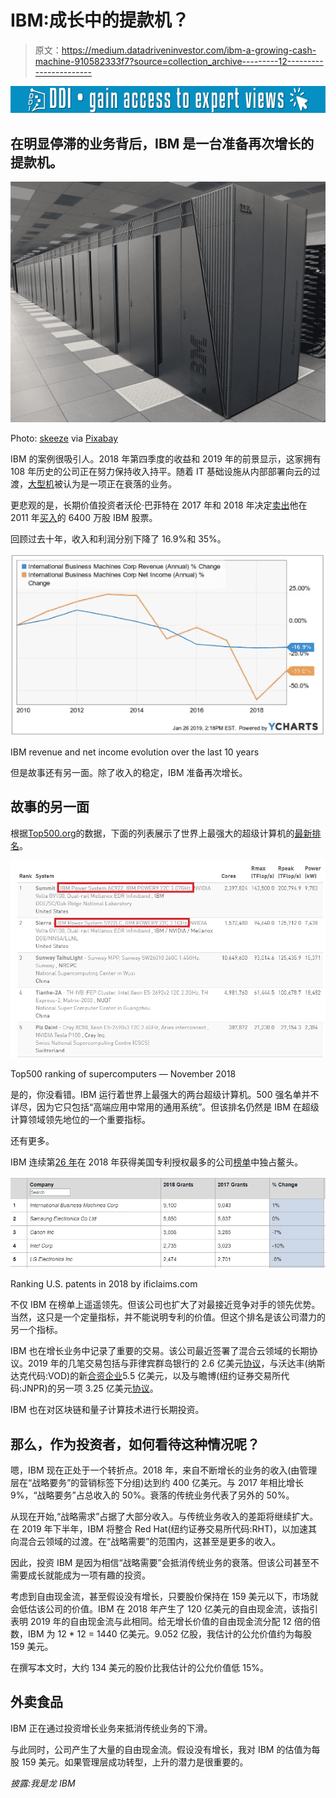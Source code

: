# IBM:成长中的提款机？

> 原文：<https://medium.datadriveninvestor.com/ibm-a-growing-cash-machine-910582333f7?source=collection_archive---------12----------------------->

[![](img/b409ebda890be31573a43462dd19d4c8.png)](http://www.track.datadriveninvestor.com/1B9E)

## 在明显停滞的业务背后，IBM 是一台准备再次增长的提款机。

![](img/51ee27c3bf8abcf85c785d0232036d6c.png)

Photo: [skeeze](https://pixabay.com/en/users/skeeze-272447/) via [Pixabay](https://pixabay.com/en/supercomputer-mainframe-mira-1781372/)

IBM 的案例很吸引人。2018 年第四季度的收益和 2019 年的前景显示，这家拥有 108 年历史的公司正在努力保持收入持平。随着 IT 基础设施从内部部署向云的过渡，[大型机](https://www.ibm.com/it-infrastructure/z)被认为是一项正在衰落的业务。

更悲观的是，长期价值投资者沃伦·巴菲特在 2017 年和 2018 年决定[卖出](https://business.financialpost.com/investing/buffett-buys-a-further-75-million-apple-shares-cnbc-reports-1)他在 2011 年[买入](https://money.cnn.com/2011/11/14/news/companies/buffett_ibm/index.htm)的 6400 万股 IBM 股票。

回顾过去十年，收入和利润分别下降了 16.9%和 35%。

![](img/1c5ae1d8b68ce368934ea3846732395e.png)

IBM revenue and net income evolution over the last 10 years

但是故事还有另一面。除了收入的稳定，IBM 准备再次增长。

## 故事的另一面

根据[Top500.org](https://www.top500.org/)的数据，下面的列表展示了世界上最强大的超级计算机的[最新排名](https://www.top500.org/list/2018/11/)。

![](img/5f705288238c115511c80952a78bb5bc.png)

Top500 ranking of supercomputers — November 2018

是的，你没看错。IBM 运行着世界上最强大的两台超级计算机。500 强名单并不详尽，因为它只包括“高端应用中常用的通用系统”。但该排名仍然是 IBM 在超级计算领域领先地位的一个重要指标。

还有更多。

IBM 连续第[26 年](https://www.research.ibm.com/patents/)在 2018 年获得美国专利授权最多的公司[榜单](https://www.ificlaims.com/rankings-top-50-2018.htm)中独占鳌头。

![](img/e79f1e7300e9f1d92a59407b3402d9bf.png)

Ranking U.S. patents in 2018 by ificlaims.com

不仅 IBM 在榜单上遥遥领先。但该公司也扩大了对最接近竞争对手的领先优势。当然，这只是一个定量指标，并不能说明专利的价值。但这个排名是该公司潜力的另一个指标。

IBM 也在增长业务中记录了重要的交易。该公司最近签署了混合云领域的长期协议。2019 年的几笔交易包括与菲律宾群岛银行的 2.6 亿美元[协议](https://newsroom.ibm.com/2019-01-23-IBM-Services-Signs-a-USD-260M-Agreement-with-Bank-of-the-Philippine-Islands-to-Support-the-Banks-Digital-Transformation)，与沃达丰(纳斯达克代码:VOD)的新[合资企业](https://newsroom.ibm.com/2019-01-17-IBM-Vodafone-Business-Join-Forces-to-Drive-Innovation-in-Rapidly-Changing-World)5.5 亿美元，以及与瞻博(纽约证券交易所代码:JNPR)的另一项 3.25 亿美元[协议](https://newsroom.ibm.com/2019-01-16-IBM-Services-Strikes-Agreement-with-Juniper-Networks-to-Speed-its-Journey-to-the-Cloud)。

IBM 也在对区块链和量子计算技术进行长期投资。

## 那么，作为投资者，如何看待这种情况呢？

嗯，IBM 现在正处于一个转折点。2018 年，来自不断增长的业务的收入(由管理层在“战略要务”的营销标签下分组)达到约 400 亿美元。与 2017 年相比增长 9%，“战略要务”占总收入的 50%。衰落的传统业务代表了另外的 50%。

从现在开始,“战略需求”占据了大部分收入。与传统业务收入的差距将继续扩大。在 2019 年下半年，IBM 将整合 Red Hat(纽约证券交易所代码:RHT)，以加速其向混合云领域的过渡。在“战略需要”的范围内，这甚至是更多的收入。

因此，投资 IBM 是因为相信“战略需要”会抵消传统业务的衰落。但该公司甚至不需要成长就能成为一项有趣的投资。

考虑到自由现金流，甚至假设没有增长，只要股价保持在 159 美元以下，市场就会低估该公司的价值。IBM 在 2018 年产生了 120 亿美元的自由现金流，该指引表明 2019 年的自由现金流与此相同。给无增长价值的自由现金流分配 12 倍的倍数，IBM 为 12 * 12 = 1440 亿美元。9.052 亿股，我估计的公允价值约为每股 159 美元。

在撰写本文时，大约 134 美元的股价比我估计的公允价值低 15%。

## 外卖食品

IBM 正在通过投资增长业务来抵消传统业务的下滑。

与此同时，公司产生了大量的自由现金流。假设没有增长，我对 IBM 的估值为每股 159 美元。如果管理层成功转型，上升的潜力是很重要的。

*披露:我是龙 IBM*
